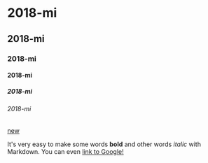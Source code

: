 # 2018-mi


## 2018-mi

### 2018-mi

#### 2018-mi

##### 2018-mi

###### 2018-mi

[new](https://github.com/J107218104/2018-mi.git)

It's very easy to make some words **bold** and other words *italic* with Markdown. You can even [link to Google!](http://google.com)

